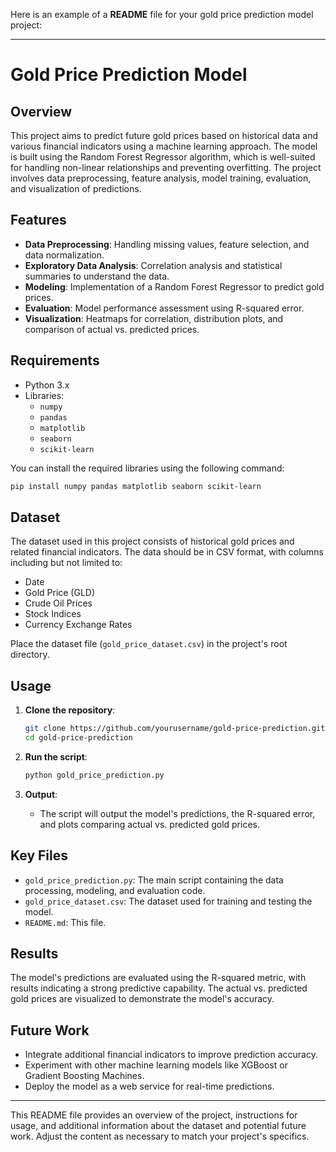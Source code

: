 Here is an example of a **README** file for your gold price prediction model project:

---

# Gold Price Prediction Model

## Overview

This project aims to predict future gold prices based on historical data and various financial indicators using a machine learning approach. The model is built using the Random Forest Regressor algorithm, which is well-suited for handling non-linear relationships and preventing overfitting. The project involves data preprocessing, feature analysis, model training, evaluation, and visualization of predictions.

## Features

- **Data Preprocessing**: Handling missing values, feature selection, and data normalization.
- **Exploratory Data Analysis**: Correlation analysis and statistical summaries to understand the data.
- **Modeling**: Implementation of a Random Forest Regressor to predict gold prices.
- **Evaluation**: Model performance assessment using R-squared error.
- **Visualization**: Heatmaps for correlation, distribution plots, and comparison of actual vs. predicted prices.

## Requirements

- Python 3.x
- Libraries:
  - `numpy`
  - `pandas`
  - `matplotlib`
  - `seaborn`
  - `scikit-learn`

You can install the required libraries using the following command:

```bash
pip install numpy pandas matplotlib seaborn scikit-learn
```

## Dataset

The dataset used in this project consists of historical gold prices and related financial indicators. The data should be in CSV format, with columns including but not limited to:

- Date
- Gold Price (GLD)
- Crude Oil Prices
- Stock Indices
- Currency Exchange Rates

Place the dataset file (`gold_price_dataset.csv`) in the project's root directory.

## Usage

1. **Clone the repository**:
   ```bash
   git clone https://github.com/yourusername/gold-price-prediction.git
   cd gold-price-prediction
   ```

2. **Run the script**:
   ```bash
   python gold_price_prediction.py
   ```

3. **Output**:
   - The script will output the model's predictions, the R-squared error, and plots comparing actual vs. predicted gold prices.

## Key Files

- `gold_price_prediction.py`: The main script containing the data processing, modeling, and evaluation code.
- `gold_price_dataset.csv`: The dataset used for training and testing the model.
- `README.md`: This file.

## Results

The model's predictions are evaluated using the R-squared metric, with results indicating a strong predictive capability. The actual vs. predicted gold prices are visualized to demonstrate the model's accuracy.

## Future Work

- Integrate additional financial indicators to improve prediction accuracy.
- Experiment with other machine learning models like XGBoost or Gradient Boosting Machines.
- Deploy the model as a web service for real-time predictions.

---

This README file provides an overview of the project, instructions for usage, and additional information about the dataset and potential future work. Adjust the content as necessary to match your project's specifics.
